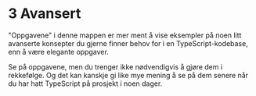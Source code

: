 # 3 Avansert

"Oppgavene" i denne mappen er mer ment å vise eksempler på noen litt
avanserte konsepter du gjerne finner behov for i en TypeScript-kodebase, enn å
være elegante oppgaver.

Se på oppgavene, men du trenger ikke nødvendigvis å gjøre dem i rekkefølge. Og
det kan kanskje gi like mye mening å se på dem senere når du har hatt TypeScript
på prosjekt i noen dager.
